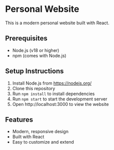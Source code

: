 # Personal Website

This is a modern personal website built with React.

## Prerequisites
- Node.js (v18 or higher)
- npm (comes with Node.js)

## Setup Instructions
1. Install Node.js from https://nodejs.org/
2. Clone this repository
3. Run `npm install` to install dependencies
4. Run `npm start` to start the development server
5. Open http://localhost:3000 to view the website

## Features
- Modern, responsive design
- Built with React
- Easy to customize and extend
